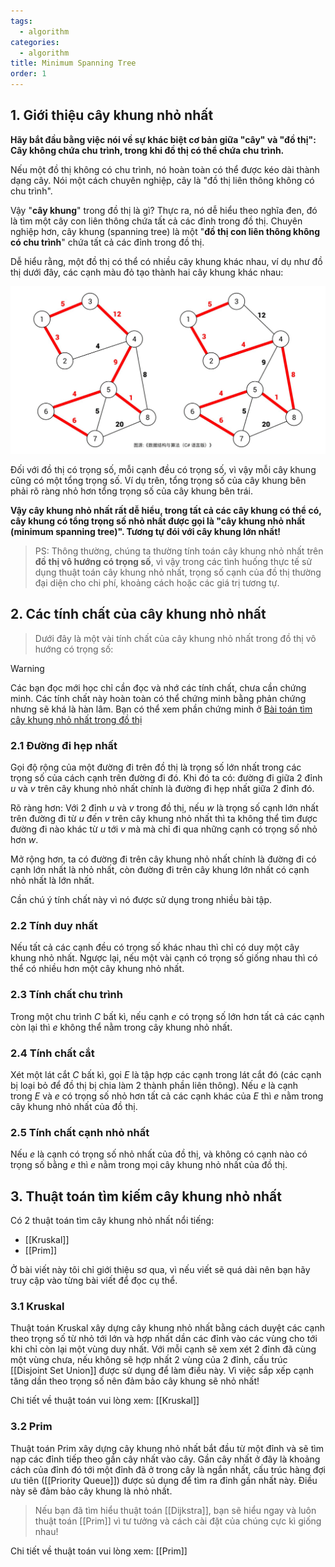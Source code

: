 ```yaml
---
tags:
  - algorithm
categories:
  - algorithm
title: Minimum Spanning Tree
order: 1
---
```


## 1. Giới thiệu cây khung nhỏ nhất

**Hãy bắt đầu bằng việc nói về sự khác biệt cơ bản giữa "cây" và "đồ thị": Cây không chứa chu trình, trong khi đồ thị có thể chứa chu trình.**

Nếu một đồ thị không có chu trình, nó hoàn toàn có thể được kéo dài thành dạng cây. Nói một cách chuyên nghiệp, cây là "đồ thị liên thông không có chu trình".

Vậy "**cây khung**" trong đồ thị là gì? Thực ra, nó dễ hiểu theo nghĩa đen, đó là tìm một cây con liên thông chứa tất cả các đỉnh trong đồ thị. Chuyên nghiệp hơn, cây khung (spanning tree) là một "**đồ thị con liên thông không có chu trình**" chứa tất cả các đỉnh trong đồ thị.

Dễ hiểu rằng, một đồ thị có thể có nhiều cây khung khác nhau, ví dụ như đồ thị dưới đây, các cạnh màu đỏ tạo thành hai cây khung khác nhau:

![](https://raw.githubusercontent.com/vanhung4499/images/master/snap/202310041616866.png)

Đối với đồ thị có trọng số, mỗi cạnh đều có trọng số, vì vậy mỗi cây khung cũng có một tổng trọng số. Ví dụ trên, tổng trọng số của cây khung bên phải rõ ràng nhỏ hơn tổng trọng số của cây khung bên trái.

**Vậy cây khung nhỏ nhất rất dễ hiểu, trong tất cả các cây khung có thể có, cây khung có tổng trọng số nhỏ nhất được gọi là "cây khung nhỏ nhất (minimum spanning tree)". Tương tự đói với cây khung lớn nhất!**

> PS: Thông thường, chúng ta thường tính toán cây khung nhỏ nhất trên **đồ thị vô hướng có trọng số**, vì vậy trong các tình huống thực tế sử dụng thuật toán cây khung nhỏ nhất, trọng số cạnh của đồ thị thường đại diện cho chi phí, khoảng cách hoặc các giá trị tương tự.

## 2. Các tính chất của cây khung nhỏ nhất

> Dưới đây là một vài tính chất của cây khung nhỏ nhất trong đồ thị vô hướng có trọng số:

> [!warning]  
> Các bạn đọc mới học chỉ cần đọc và nhớ các tính chất, chưa cần chứng minh. Các tính chất này hoàn toàn có thể chứng minh bằng phản chứng nhưng sẽ khá là hàn lâm. Bạn có thể xem phần chứng minh ở [Bài toán tìm cây khung nhỏ nhất trong đồ thị](https://vnoi.info/wiki/algo/graph-theory/minimum-spanning-tree.md)

### 2.1 Đường đi hẹp nhất

Gọi độ rộng của một đường đi trên đồ thị là trọng số lớn nhất trong các trọng số của cách cạnh trên đường đi đó. Khi đó ta có: đường đi giữa 2 đỉnh $u$ và $v$ trên cây khung nhỏ nhất chính là đường đi hẹp nhất giữa 2 đỉnh đó.  

Rõ ràng hơn: Với 2 đỉnh $u$ và $v$ trong đồ thị, nếu $w$ là trọng số cạnh lớn nhất trên đường đi từ $u$ đến $v$ trên cây khung nhỏ nhất thì ta không thể tìm được đường đi nào khác từ $u$ tới $v$ mà mà chỉ đi qua những cạnh có trọng số nhỏ hơn $w$.

Mở rộng hơn, ta có đường đi trên cây khung nhỏ nhất chính là đường đi có cạnh lớn nhất là nhỏ nhất, còn đường đi trên cây khung lớn nhất có cạnh nhỏ nhất là lớn nhất.

Cần chú ý tính chất này vì nó được sử dụng trong nhiều bài tập.

### 2.2 Tính duy nhất

Nếu tất cả các cạnh đều có trọng số khác nhau thì chỉ có duy một cây khung nhỏ nhất. Ngược lại, nếu một vài cạnh có trọng số giống nhau thì có thể có nhiều hơn một cây khung nhỏ nhất.

### 2.3 Tính chất chu trình

Trong một chu trình $C$ bất kì, nếu cạnh $e$ có trọng số lớn hơn tất cả các cạnh còn lại thì $e$ không thể nằm trong cây khung nhỏ nhất.

### 2.4 Tính chất cắt

Xét một lát cắt $C$ bất kì, gọi $E$ là tập hợp các cạnh trong lát cắt đó (các cạnh bị loại bỏ để đồ thị bị chia làm 2 thành phần liên thông). Nếu $e$ là cạnh trong $E$ và $e$ có trọng số nhỏ hơn tất cả các cạnh khác của $E$ thì $e$ nằm trong cây khung nhỏ nhất của đồ thị.

### 2.5 Tính chất cạnh nhỏ nhất

Nếu $e$ là cạnh có trọng số nhỏ nhất của đồ thị, và không có cạnh nào có trọng số bằng $e$ thì $e$ nằm trong mọi cây khung nhỏ nhất của đồ thị.

## 3. Thuật toán tìm kiếm cây khung nhỏ nhất

Có 2 thuật toán tìm cây khung nhỏ nhất nổi tiếng:

- [[Kruskal]]
- [[Prim]]

Ở bài viết này tôi chỉ giới thiệu sơ qua, vì nếu viết sẽ quá dài nên bạn hãy truy cập vào từng bài viết để đọc cụ thể.

### 3.1 Kruskal

Thuật toán Kruskal xây dựng cây khung nhỏ nhất bằng cách duyệt các cạnh theo trọng số từ nhỏ tới lớn và hợp nhất dần các đỉnh vào các vùng cho tới khi chỉ còn lại một vùng duy nhất. Với mỗi cạnh sẽ xem xét 2 đỉnh đã cùng một vùng chưa, nếu không sẽ hợp nhất 2 vùng của 2 đỉnh, cấu trúc [[Disjoint Set Union]] được sử dụng để làm điều này. Vì việc sắp xếp cạnh tăng dần theo trọng số nên đảm bảo cây khung sẽ nhỏ nhất!

Chi tiết về thuật toán vui lòng xem: [[Kruskal]]

### 3.2 Prim

Thuật toán Prim xây dựng cây khung nhỏ nhất bắt đầu từ một đỉnh và sẽ tìm nạp các đỉnh tiếp theo gần cây nhất vào cây. Gần cây nhất ở đây là khoảng cách của đỉnh đó tới một đỉnh đã ở trong cây là ngắn nhất, cấu trúc hàng đợi ưu tiên ([[Priority Queue]]) được sủ dụng để tìm ra đỉnh gần nhất này. Điều này sẽ đảm bảo cây khung là nhỏ nhất.

> Nếu bạn đã tìm hiểu thuật toán [[Dijkstra]], bạn sẽ hiểu ngay và luôn thuật toán [[Prim]] vì tư tưởng và cách cài đặt của chúng cực kì giống nhau!

Chi tiết về thuật toán vui lòng xem: [[Prim]]
